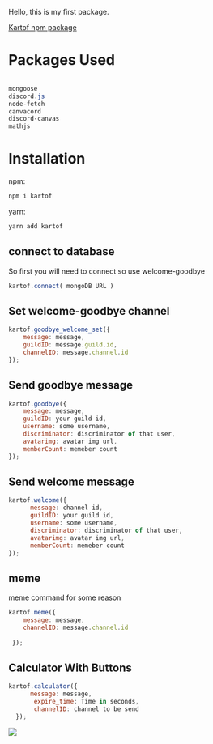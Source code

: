 Hello, this is my first package.

	

<a href="https://www.npmjs.com/package/kartof">Kartof npm package</a>

# Packages Used
```powershell

mongoose
discord.js
node-fetch
canvacord
discord-canvas
mathjs
```
# Installation

npm:
```powershell
npm i kartof
 ```

yarn:
```powershell
yarn add kartof
 ```

## connect to database

So first you will need to connect so use welcome-goodbye

  ```js
kartof.connect( mongoDB URL )
  ```
  
  ## Set welcome-goodbye channel

  ```js
kartof.goodbye_welcome_set({ 
      message: message,
      guildID: message.guild.id,
      channelID: message.channel.id
});
  ```
  
   ## Send goodbye message

  ```js
kartof.goodbye({ 
      message: message,
      guildID: your guild id,
      username: some username,
	  discriminator: discriminator of that user,
	  avatarimg: avatar img url,
	  memberCount: memeber count
});
  ```
 ## Send welcome message

```js
kartof.welcome({ 
      message: channel id,
      guildID: your guild id,
      username: some username,
	  discriminator: discriminator of that user,
	  avatarimg: avatar img url,
	  memberCount: memeber count
});
```


 ## meme
meme command for some reason 
  ```js
kartof.meme({ 
      message: message,
      channelID: message.channel.id
      
   });
```
 ## Calculator With Buttons

  ```js
kartof.calculator({
        message: message,
         expire_time: Time in seconds,
         channelID: channel to be send
    });
```
<img src="https://media.discordapp.net/attachments/710152357966774385/943226601527713842/unknown.png">
